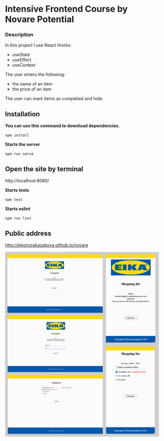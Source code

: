 # Intensive Frontend Course by Novare Potential

### Description
In this project I use React Hooks: 
  - useState
  - useEffect
  - useContext

The user enters the following:
  - the name of an item
  - the price of an item

The user can mark items as completed and hide.

## Installation

**You can use this command to download dependencies.**
```
npm install
``` 

**Starts the server**
```
npm run serve
```

## Open the site by terminal
http://localhost:8080/

**Starts tests**
```
npm test
```

**Starts eslint**
```
npm run lint
```
## Public address
http://eleonorakazakova.github.io/novare

![image](./src/images/site.jpg)